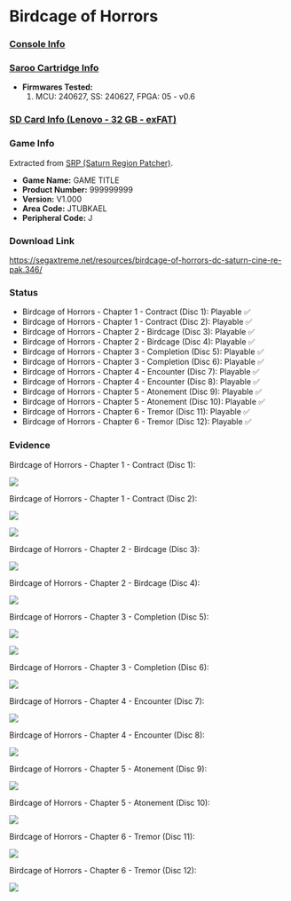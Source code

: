# Birdcage of Horrors

### [Console Info](../../../../../Info/Consoles/VA13/README.md)

### [Saroo Cartridge Info](../../../../../Info/Cartridges/RetroGameParadiseStore/1.32F/README.md)

- <b>Firmwares Tested:</b>
  1. MCU: 240627, SS: 240627, FPGA: 05 - v0.6

### [SD Card Info (Lenovo - 32 GB - exFAT)](../../../../../Info/SdCards/Lenovo/32GB/exfat/README.md)

### Game Info

Extracted from [SRP (Saturn Region Patcher)](https://segaxtreme.net/resources/saturn-region-patcher.81/download).

- <b>Game Name:</b> GAME TITLE
- <b>Product Number:</b> 999999999
- <b>Version:</b> V1.000
- <b>Area Code:</b> JTUBKAEL
- <b>Peripheral Code:</b> J

### Download Link

https://segaxtreme.net/resources/birdcage-of-horrors-dc-saturn-cine-re-pak.346/

### Status

- Birdcage of Horrors - Chapter 1 - Contract (Disc 1): Playable :white_check_mark:
- Birdcage of Horrors - Chapter 1 - Contract (Disc 2): Playable :white_check_mark:
- Birdcage of Horrors - Chapter 2 - Birdcage (Disc 3): Playable :white_check_mark:
- Birdcage of Horrors - Chapter 2 - Birdcage (Disc 4): Playable :white_check_mark:
- Birdcage of Horrors - Chapter 3 - Completion (Disc 5): Playable :white_check_mark:
- Birdcage of Horrors - Chapter 3 - Completion (Disc 6): Playable :white_check_mark:
- Birdcage of Horrors - Chapter 4 - Encounter (Disc 7): Playable :white_check_mark:
- Birdcage of Horrors - Chapter 4 - Encounter (Disc 8): Playable :white_check_mark:
- Birdcage of Horrors - Chapter 5 - Atonement (Disc 9): Playable :white_check_mark:
- Birdcage of Horrors - Chapter 5 - Atonement (Disc 10): Playable :white_check_mark:
- Birdcage of Horrors - Chapter 6 - Tremor (Disc 11): Playable :white_check_mark:
- Birdcage of Horrors - Chapter 6 - Tremor (Disc 12): Playable :white_check_mark:

### Evidence

Birdcage of Horrors - Chapter 1 - Contract (Disc 1):

[![](https://img.youtube.com/vi/bSMxoTG_a-U/0.jpg)](https://www.youtube.com/watch?v=bSMxoTG_a-U)

Birdcage of Horrors - Chapter 1 - Contract (Disc 2):

[![](https://img.youtube.com/vi/R1fvNSiPess/0.jpg)](https://www.youtube.com/watch?v=R1fvNSiPess)

[![](https://img.youtube.com/vi/dL_z7E827jI/0.jpg)](https://www.youtube.com/watch?v=dL_z7E827jI)

Birdcage of Horrors - Chapter 2 - Birdcage (Disc 3):

[![](https://img.youtube.com/vi/gqJ3v4Jomho/0.jpg)](https://www.youtube.com/watch?v=gqJ3v4Jomho)

Birdcage of Horrors - Chapter 2 - Birdcage (Disc 4):

[![](https://img.youtube.com/vi/He8TlqITWmI/0.jpg)](https://www.youtube.com/watch?v=He8TlqITWmI)

Birdcage of Horrors - Chapter 3 - Completion (Disc 5):

[![](https://img.youtube.com/vi/2Xnx0bTZx_s/0.jpg)](https://www.youtube.com/watch?v=2Xnx0bTZx_s)

[![](https://img.youtube.com/vi/DeWnbNeZo3o/0.jpg)](https://www.youtube.com/watch?v=DeWnbNeZo3o)

Birdcage of Horrors - Chapter 3 - Completion (Disc 6):

[![](https://img.youtube.com/vi/RAWICEULnOc/0.jpg)](https://www.youtube.com/watch?v=RAWICEULnOc)

Birdcage of Horrors - Chapter 4 - Encounter (Disc 7):

[![](https://img.youtube.com/vi/emECuHDSeX8/0.jpg)](https://www.youtube.com/watch?v=emECuHDSeX8)

Birdcage of Horrors - Chapter 4 - Encounter (Disc 8):

[![](https://img.youtube.com/vi/_QAO59-536g/0.jpg)](https://www.youtube.com/watch?v=_QAO59-536g)

Birdcage of Horrors - Chapter 5 - Atonement (Disc 9):

[![](https://img.youtube.com/vi/944-c4BdIC4/0.jpg)](https://www.youtube.com/watch?v=944-c4BdIC4)

Birdcage of Horrors - Chapter 5 - Atonement (Disc 10):

[![](https://img.youtube.com/vi/-EKqR0Xs8E0/0.jpg)](https://www.youtube.com/watch?v=-EKqR0Xs8E0)

Birdcage of Horrors - Chapter 6 - Tremor (Disc 11):

[![](https://img.youtube.com/vi/UHiTENn97a4/0.jpg)](https://www.youtube.com/watch?v=UHiTENn97a4)

Birdcage of Horrors - Chapter 6 - Tremor (Disc 12):

[![](https://img.youtube.com/vi/3BBKJS5D4M8/0.jpg)](https://www.youtube.com/watch?v=3BBKJS5D4M8)
